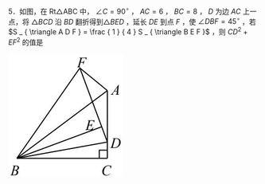 5．如图，在 $\mathrm { R t } \triangle \mathrm { A B C }$ 中， $\angle C { = } 9 0 ^ { \circ }$ ， $A C { = } 6$ ， $B C { = } 8$ ， $D$ 为边 $A C$ 上一点，将 $\triangle B C D$ 沿 $B D$ 翻折得到△$B E D$ ，延长 $D E$ 到点 $F$ ，使 $\angle D B F { = } 4 5 ^ { \circ }$ ，若 $S _ { \triangle A D F } = \frac { 1 } { 4 } S _ { \triangle B E F }$ ，则 $C D ^ { 2 } + E F ^ { 2 }$ 的值是

![](<../../qs_image_DB/专题1-1_一网打尽全等三角形模型_·十个模型（解析版）/7f4732c594e6984cf19b00df4a90987d4c9a42522e988c6284b71a2fa86c28b7.jpg>)
